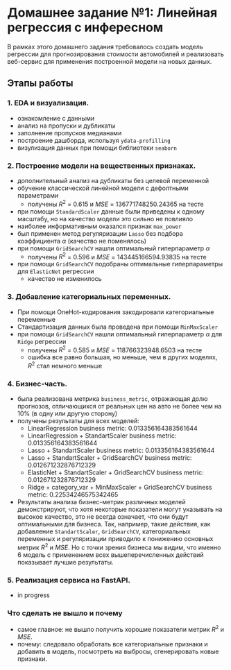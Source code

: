 # Домашнее задание №1: Линейная регрессия с инфересном
В рамках этого домашнего задания требовалось создать модель регрессии для прогнозирования стоимости автомобилей и реализовать веб-сервис для применения построенной модели на новых данных.

## Этапы работы

### 1. EDA и визуализация.
- ознакомление с данными
- анализ на пропуски и дубликаты
- заполнение пропусков медианами
- построение дашборда, используя `ydata-profilling`
- визулизация данных при помощи библиотеки `seaborn`

### 2. Построение модели на вещественных признаках.
- дополнительный анализ на дубликаты без целевой переменной
- обучение классической линейной модели с дефолтными параметрами
  - получены $R^2$ = 0.615 и $MSE$ = 136771748250.24365 на тесте
- при помощи `StandardScaler` данные были приведены к одному масштабу, но на качество модели это сильно не повлияло
- наиболее информативным оказался признак `max_power`
- был применен метод регуляризации `Lasso` без подбора коэффициента $\alpha$ (качество не поменялось)
- при помощи `GridSearchCV` нашли оптимальный гиперпараметр $\alpha$
  - получены $R^2$ = 0.596 и $MSE$ = 143445166594.93835 на тесте
- при помощи `GridSearchCV` подобраны оптимальные гиперпараметры для `ElasticNet` регрессии
  - качество не изменилось

### 3. Добавление категориальных переменных.
- При помощи OneHot-кодирования закодировали категориальные переменные
- Стандартизация данных была проведена при помощи `MinMaxScaler`
- при помощи `GridSearchCV` нашли оптимальный гиперпараметр $\alpha$ для `Ridge` регрессии
  - получены $R^2$ = 0.585 и $MSE$ = 118766323948.6503 на тесте
  - ошибка все равно большая, но меньше, чем в других моделях, $R^2$ стал немного меньше

### 4. Бизнес-часть.
- была реализована метрика `business_metric`, отражающая долю прогнозов, отличающихся от реальных цен на авто не более чем на 10% (в одну или другую сторону)
- получены результаты для всех моделей:
  - LinearRegression business metric: 0.013356164383561644
  - LinearRegression + StandartScaler business metric: 0.013356164383561644
  - Lasso + StandartScaler business metric: 0.013356164383561644
  - Lasso + StandartScaler + GridSearchCV business metric: 0.012671232876712329
  - ElasticNet + StandartScaler + GridSearchCV business metric: 0.012671232876712329
  - Ridge + category_var + MinMaxScaler + GridSearchCV business metric: 0.22534246575342465
 - Результаты анализа бизнес-метрик различных моделей демонстрируют, что хотя некоторые показатели могут указывать на высокое качество, это не всегда означает, что они будут оптимальными для бизнеса. Так, например, такие действия, как добавление `StandartScaler`, `GridSearchCV`, категориальных переменных и регуляризации приводило к понижению основных метрик $R^2$ и $MSE$. Но с точки зрения бизнеса мы видим, что именно 6 модель с применением всех вышеперечисленных действий показывает лучшие результаты.

### 5. Реализация сервиса на FastAPI.
- in progress

### Что сделать не вышло и почему
- самое главное: не вышло получить хорошие показатели метрик $R^2$ и $MSE$.
- почему: следовало обработать все категориальные признаки и добавить в модель, посмотреть на выбросы, сгенерировать новые признаки.



